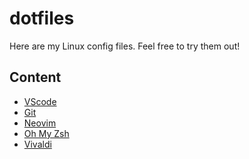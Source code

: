 # dotfiles

Here are my Linux config files.
Feel free to try them out!

## Content

- [VScode](https://code.visualstudio.com)
- [Git](https://git-scm.com)
- [Neovim](https://neovim.io)
- [Oh My Zsh](https://ohmyz.sh)
- [Vivaldi](https://vivaldi.com)

